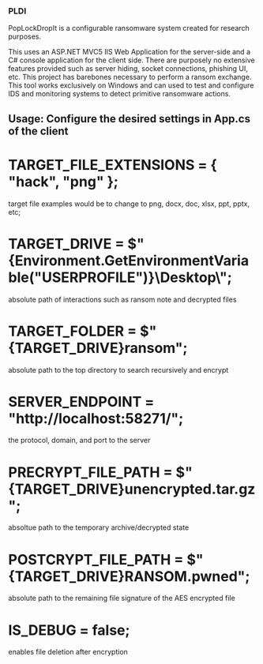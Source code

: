 ### PLDI
PopLockDropIt is a configurable ransomware system created for research purposes. 
 
This uses an ASP.NET MVC5 IIS Web Application for the server-side and a C# console application for the client side. There are purposely no extensive features provided such as server hiding, socket connections, phishing UI, etc. This project has barebones necessary to perform a ransom exchange. This tool works exclusively on Windows and can used to test and configure IDS and monitoring systems to detect primitive ransomware actions. 
 
## Usage: Configure the desired settings in App.cs of the client

# TARGET_FILE_EXTENSIONS =  { "hack", "png" }; 
target file examples would be to change to png, docx, doc, xlsx, ppt, pptx, etc; 
 
# TARGET_DRIVE = $"{Environment.GetEnvironmentVariable("USERPROFILE")}\\Desktop\\";      
absolute path of interactions such as ransom note and decrypted files 
 
# TARGET_FOLDER = $"{TARGET_DRIVE}ransom";  
absolute path to the top directory to search recursively and encrypt 
 
# SERVER_ENDPOINT = "http://localhost:58271/"; 
the protocol, domain, and port to the server 
 
# PRECRYPT_FILE_PATH = $"{TARGET_DRIVE}unencrypted.tar.gz"; 
absoltue path to the temporary archive/decrypted state 
 
# POSTCRYPT_FILE_PATH = $"{TARGET_DRIVE}RANSOM.pwned"; 
absolute path to the remaining file signature of the AES encrypted file 
  
# IS_DEBUG = false;  
enables file deletion after encryption 
